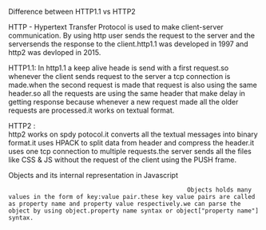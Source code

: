 Difference between HTTP1.1 vs HTTP2

HTTP - Hypertext Transfer Protocol is used to make client-server communication. By using http user sends the request to the server and the serversends the response to the client.http1.1 was developed in 1997 and http2 was devloped in 2015.


HTTP1.1:
         In http1.1 a keep alive heade is send with a first request.so whenever the client sends request to the server a tcp connection is made.when the second request is made that request is also using the same header.so all the requests are using the same header that make delay in getting response because whenever a new request made all the older requests are processed.it works on textual format.
         
         
HTTP2 :      
       http2 works on spdy potocol.it converts all the textual messages into binary format.it uses HPACK to split data from header and compress the header.it uses one tcp connection to multiple requests.the server sends all the files like CSS & JS without the request of the client using the PUSH frame.
       
       
Objects and its internal representation in Javascript


                                                      Objects holds many values in the form of key:value pair.these key value pairs are called as property name and property value respectively.we can parse the object by using object.property name syntax or object["property name"] syntax.

